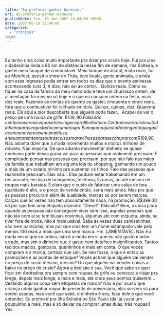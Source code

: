```yaml
---
title: "Eu preferia ganhar bonecas."
url: eu-preferia-ganhar-bonecas
publishDate: Sun, 10 Jun 2007 23:04:00 +0000
date: 2007-06-10 23:04:00
categories: 
  - "cronicas"
tags: 
---
```

<a href="http://2.bp.blogspot.com/_BzqI_RDZ6O4/Sbw4Q7LUATI/AAAAAAAAAH0/v7dTVD9RfpA/s1600-h/sb10068280i-002.jpg"><img src="http://2.bp.blogspot.com/_BzqI_RDZ6O4/Sbw4Q7LUATI/AAAAAAAAAH0/v7dTVD9RfpA/s320/sb10068280i-002.jpg" border="0" alt=""></a><br><p></p><div><br></div>Eu tenho uma coisa muito importante pra dizer pra vocês hoje. Fui pra uma cidadezinha linda a 80 km de distância nesse fim de semana, Ilha Solteira, e gastei meio tanque de combustível. Meio tanque de álcool, trinta reais, fui ao Motofest, assisti o show do Titãs, teve boate, gente animada, e ainda com esse ingresso podia entrar em todos os dias que o evento estivesse acontecendo (uns 3, 4 dias, não sei ao certo)... Quinze reais. Como eu fiquei na casa da família do meu namorado e teve um churrasco ontem, de alimentação foi mesmo só hoje e o que eu consumi ontem na festa, mais dez reais. Fazendo as contas de quanto eu gastei, cinquenta e cinco reais, fora que o combustível foi rachado em dois. Quinze, quinze, dez. Quarenta reais. Eis aqui a pior descoberta que alguém pode fazer... Acabei de ver o preço de uma roupa de grife: R$109,90. Fala sério, cento e nove reais é quase três viagens pra Ilha Solteira. Cento e nove reais é muito dinheiro para ser gastado com uma roupa. É uma pena que ainda tem gente que gasta cento e nove reais em uma blusa, enquanto tem tantas outras coisas maravilhosas para se comprar com R$109,90. Não adianta dizer que a moda movimenta muitos e muitos milhões de dólares. Não importa. De que adianta movimentar dinheiro se quase nenhuma parte dessa grana vai para as pessoas que realmente precisam. É complicado pensar nas pessoas que precisam, por que não falo nas mães de família que trabalham em alguma loja do shopping, ganhando um pouco a mais de um salário mínimo pra sustentar os filhos. Falo das pessoas que realmente precisam. Elas não... Elas podiam estar trabalhando em um restaurante, em loja de brinquedos, telefonia, livrarias, ou até mesmo de roupas mais baratas. É claro que o custo de fabricar uma calça de boa qualidade é alto, e o preço de venda então, seria mais ainda. Mas pra que as pessoas procuram além de qualidade, marcas só por serem marcas. Calças que às vezes não tem absolutamente nada, na promoção, R$399.00 só por que tem uma etiqueta dizendo: "Diesel". Ridículo? Bem, a coisa piora quando as pessoas não conseguem viver sem isso, aquelas pessoas que não tão nem aí se tem blusas novinhas, algumas até com etiqueta, ainda, se tiver fora de moda, não é mais usável. Sabe às vezes duas camisetinhas são bem parecidas, mas por que uma tem um nome estampado vale pelo menos 100 reais a mais que uma sem marca. Hm, LAMENTÁVEL. Não é a moda em si que eu critico, não é a moda em si que eu não gosto e acho errado, mas sim o dinheiro que é gasto com detalhes insignificantes. Tantos tecidos macios, gostosos, quentinhos e mais em conta. O que vocês compram é a marca, certeza que sim. Se não fosse, o que é então as promoções e as pontas de estoque? Vocês acham que alguém vai vender no preço de custo mesmo, mesmo? Ou que alguém vai vender coisas a baixo no preço de custo? Agora a decisão é sua. Você que sabe se quer ficar em Andradina pra sempre com roupas de grife ou começar a viajar pra longe, depois mais longe, e mais e mais, até onde seus sonhos quiserem... Vestindo alguma coisa sem etiquetas de marca? Não é por acaso que criança odeia ganhar roupa de presente de aniversário, elas servem só para serem usadas, mas você que sabe, o dinheiro é seu, faça dele o que você entender. Eu prefiro ir pra Ilha Solteira ou São Paulo (daí já custa um pouquinho a mais, mas é só deixar de comprar umas duas, três roupas)! Yes.<p></p>

